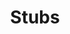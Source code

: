 ---
title: "Stubs"
sidebar:
  nav: "docs"
layout: single
excerpt: "FlyMyShop Stubs"
sitemap: true
share: true
permalink: /docs/stubs/
---